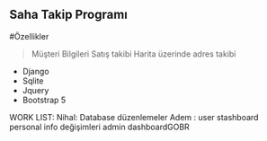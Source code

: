 ## Saha Takip Programı ##

#Özellikler
> Müşteri Bilgileri
> Satış takibi
> Harita üzerinde adres takibi


* Django
* Sqlite
* Jquery
* Bootstrap 5

  
WORK LIST:
Nihal: Database düzenlemeler 
Adem : user stashboard personal info değişimleri admin dashboardGOBR
